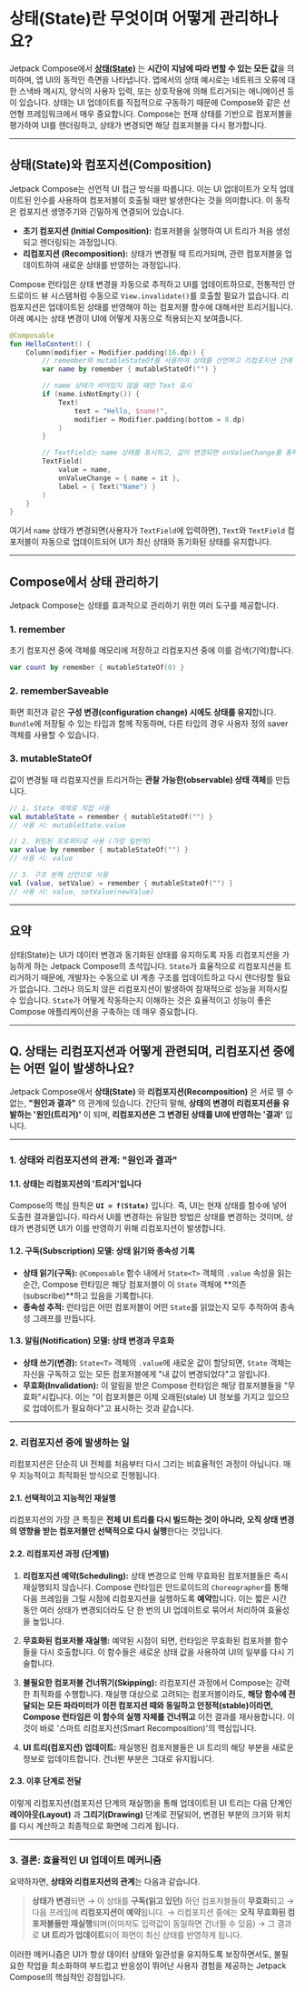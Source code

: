 # 상태(State)란 무엇이며 어떻게 관리하나요?

Jetpack Compose에서 [**상태(State)**](https://developer.android.com/develop/ui/compose/state) 는 **시간이 지남에 따라 변할 수 있는 모든 값**을 의미하며, 앱 UI의 동적인 측면을 나타냅니다. 앱에서의 상태 예시로는 네트워크 오류에 대한 스낵바 메시지, 양식의 사용자 입력, 또는 상호작용에 의해 트리거되는 애니메이션 등이 있습니다. 상태는 UI 업데이트를 직접적으로 구동하기 때문에 Compose와 같은 선언형 프레임워크에서 매우 중요합니다. Compose는 현재 상태를 기반으로 컴포저블을 평가하여 UI를 렌더링하고, 상태가 변경되면 해당 컴포저블을 다시 평가합니다.

-----

## 상태(State)와 컴포지션(Composition)

Jetpack Compose는 선언적 UI 접근 방식을 따릅니다. 이는 UI 업데이트가 오직 업데이트된 인수를 사용하여 컴포저블이 호출될 때만 발생한다는 것을 의미합니다. 이 동작은 컴포지션 생명주기와 긴밀하게 연결되어 있습니다.

  * **초기 컴포지션 (Initial Composition):** 컴포저블을 실행하여 UI 트리가 처음 생성되고 렌더링되는 과정입니다.
  * **리컴포지션 (Recomposition):** 상태가 변경될 때 트리거되며, 관련 컴포저블을 업데이트하여 새로운 상태를 반영하는 과정입니다.

Compose 런타임은 상태 변경을 자동으로 추적하고 UI를 업데이트하므로, 전통적인 안드로이드 뷰 시스템처럼 수동으로 `View.invalidate()`를 호출할 필요가 없습니다. 리컴포지션은 업데이트된 상태를 반영해야 하는 컴포저블 함수에 대해서만 트리거됩니다. 아래 예시는 상태 변경이 UI에 어떻게 자동으로 적용되는지 보여줍니다.

```kotlin
@Composable
fun HelloContent() {
    Column(modifier = Modifier.padding(16.dp)) {
        // remember와 mutableStateOf를 사용하여 상태를 선언하고 리컴포지션 간에 유지
        var name by remember { mutableStateOf("") }

        // name 상태가 비어있지 않을 때만 Text 표시
        if (name.isNotEmpty()) {
            Text(
                text = "Hello, $name!",
                modifier = Modifier.padding(bottom = 8.dp)
            )
        }

        // TextField는 name 상태를 표시하고, 값이 변경되면 onValueChange를 통해 name 상태를 업데이트
        TextField(
            value = name,
            onValueChange = { name = it },
            label = { Text("Name") }
        )
    }
}
```

여기서 `name` 상태가 변경되면(사용자가 `TextField`에 입력하면), `Text`와 `TextField` 컴포저블이 자동으로 업데이트되어 UI가 최신 상태와 동기화된 상태를 유지합니다.

-----

## Compose에서 상태 관리하기

Jetpack Compose는 상태를 효과적으로 관리하기 위한 여러 도구를 제공합니다.

### 1\. remember

초기 컴포지션 중에 객체를 메모리에 저장하고 리컴포지션 중에 이를 검색(기억)합니다.

```kotlin
var count by remember { mutableStateOf(0) }
```

### 2\. rememberSaveable

화면 회전과 같은 **구성 변경(configuration change) 시에도 상태를 유지**합니다. `Bundle`에 저장될 수 있는 타입과 함께 작동하며, 다른 타입의 경우 사용자 정의 saver 객체를 사용할 수 있습니다.

### 3\. mutableStateOf

값이 변경될 때 리컴포지션을 트리거하는 **관찰 가능한(observable) 상태 객체**를 만듭니다.

```kotlin
// 1. State 객체로 직접 사용
val mutableState = remember { mutableStateOf("") }
// 사용 시: mutableState.value

// 2. 위임된 프로퍼티로 사용 (가장 일반적)
var value by remember { mutableStateOf("") }
// 사용 시: value

// 3. 구조 분해 선언으로 사용
val (value, setValue) = remember { mutableStateOf("") }
// 사용 시: value, setValue(newValue)
```

-----

## 요약

상태(State)는 UI가 데이터 변경과 동기화된 상태를 유지하도록 자동 리컴포지션을 가능하게 하는 Jetpack Compose의 초석입니다. `State`가 효율적으로 리컴포지션을 트리거하기 때문에, 개발자는 수동으로 UI 계층 구조를 업데이트하고 다시 렌더링할 필요가 없습니다. 그러나 의도치 않은 리컴포지션이 발생하여 잠재적으로 성능을 저하시킬 수 있습니다. `State`가 어떻게 작동하는지 이해하는 것은 효율적이고 성능이 좋은 Compose 애플리케이션을 구축하는 데 매우 중요합니다.

-----

## Q. 상태는 리컴포지션과 어떻게 관련되며, 리컴포지션 중에는 어떤 일이 발생하나요?

Jetpack Compose에서 **상태(State)** 와 **리컴포지션(Recomposition)** 은 서로 뗄 수 없는, **"원인과 결과"** 의 관계에 있습니다. 간단히 말해, **상태의 변경이 리컴포지션을 유발하는 '원인(트리거)'** 이 되며, **리컴포지션은 그 변경된 상태를 UI에 반영하는 '결과'** 입니다.

---
### 1. 상태와 리컴포지션의 관계: "원인과 결과"

#### 1.1. 상태는 리컴포지션의 '트리거'입니다
Compose의 핵심 원칙은 **`UI = f(State)`** 입니다. 즉, UI는 현재 상태를 함수에 넣어 도출한 결과물입니다. 따라서 UI를 변경하는 유일한 방법은 상태를 변경하는 것이며, 상태가 변경되면 UI가 이를 반영하기 위해 리컴포지션이 발생합니다.

#### 1.2. 구독(Subscription) 모델: 상태 읽기와 종속성 기록
* **상태 읽기(구독):** `@Composable` 함수 내에서 `State<T>` 객체의 `.value` 속성을 읽는 순간, Compose 런타임은 해당 컴포저블이 이 `State` 객체에 **의존(subscribe)**하고 있음을 기록합니다.
* **종속성 추적:** 런타임은 어떤 컴포저블이 어떤 `State`를 읽었는지 모두 추적하여 종속성 그래프를 만듭니다.

#### 1.3. 알림(Notification) 모델: 상태 변경과 무효화
* **상태 쓰기(변경):** `State<T>` 객체의 `.value`에 새로운 값이 할당되면, `State` 객체는 자신을 구독하고 있는 모든 컴포저블에게 "내 값이 변경되었다"고 알립니다.
* **무효화(Invalidation):** 이 알림을 받은 Compose 런타임은 해당 컴포저블들을 "무효화"시킵니다. 이는 "이 컴포저블은 이제 오래된(stale) UI 정보를 가지고 있으므로 업데이트가 필요하다"고 표시하는 것과 같습니다.

---
### 2. 리컴포지션 중에 발생하는 일

리컴포지션은 단순히 UI 전체를 처음부터 다시 그리는 비효율적인 과정이 아닙니다. 매우 지능적이고 최적화된 방식으로 진행됩니다.

#### 2.1. 선택적이고 지능적인 재실행
리컴포지션의 가장 큰 특징은 **전체 UI 트리를 다시 빌드하는 것이 아니라, 오직 상태 변경의 영향을 받는 컴포저블만 선택적으로 다시 실행**한다는 것입니다.

#### 2.2. 리컴포지션 과정 (단계별)

1.  **리컴포지션 예약(Scheduling):**
    상태 변경으로 인해 무효화된 컴포저블들은 즉시 재실행되지 않습니다. Compose 런타임은 안드로이드의 `Choreographer`를 통해 다음 프레임을 그릴 시점에 리컴포지션을 실행하도록 **예약**합니다. 이는 짧은 시간 동안 여러 상태가 변경되더라도 단 한 번의 UI 업데이트로 묶어서 처리하여 효율성을 높입니다.

2.  **무효화된 컴포저블 재실행:**
    예약된 시점이 되면, 런타임은 무효화된 컴포저블 함수들을 다시 호출합니다. 이 함수들은 새로운 상태 값을 사용하여 UI의 일부를 다시 기술합니다.

3.  **불필요한 컴포저블 건너뛰기(Skipping):**
    리컴포지션 과정에서 Compose는 강력한 최적화를 수행합니다. 재실행 대상으로 고려되는 컴포저블이라도, **해당 함수에 전달되는 모든 파라미터가 이전 컴포지션 때와 동일하고 안정적(stable)이라면, Compose 런타임은 이 함수의 실행 자체를 건너뛰고** 이전 결과를 재사용합니다. 이것이 바로 '스마트 리컴포지션(Smart Recomposition)'의 핵심입니다.

4.  **UI 트리(컴포지션) 업데이트:**
    재실행된 컴포저블들은 UI 트리의 해당 부분을 새로운 정보로 업데이트합니다. 건너뛴 부분은 그대로 유지됩니다.

#### 2.3. 이후 단계로 전달
이렇게 리컴포지션(컴포지션 단계의 재실행)을 통해 업데이트된 UI 트리는 다음 단계인 **레이아웃(Layout)** 과 **그리기(Drawing)** 단계로 전달되어, 변경된 부분의 크기와 위치를 다시 계산하고 최종적으로 화면에 그리게 됩니다.

---
### 3. 결론: 효율적인 UI 업데이트 메커니즘

요약하자면, **상태와 리컴포지션의 관계**는 다음과 같습니다.

> **상태가 변경**되면 → 이 상태를 **구독(읽고 있던)** 하던 컴포저블들이 **무효화**되고 → 다음 프레임에 **리컴포지션이 예약**됩니다. → 리컴포지션 중에는 **오직 무효화된 컴포저블들만 재실행**되며(이마저도 입력값이 동일하면 건너뛸 수 있음) → 그 결과로 **UI 트리가 업데이트**되어 화면이 최신 상태를 반영하게 됩니다.

이러한 메커니즘은 UI가 항상 데이터 상태와 일관성을 유지하도록 보장하면서도, 불필요한 작업을 최소화하여 부드럽고 반응성이 뛰어난 사용자 경험을 제공하는 Jetpack Compose의 핵심적인 강점입니다.